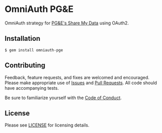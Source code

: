 # OmniAuth PG&E

OmniAuth strategy for [PG&E's Share My Data](http://www.pge.com/en/myhome/addservices/sharemydata/vendor/testrequirements/index.page) using OAuth2.

## Installation

    $ gem install omniauth-pge

## Contributing

Feedback, feature requests, and fixes are welcomed and encouraged.  Please make appropriate use of [Issues](https://github.com/doomspork/omniauth-pge/issues) and [Pull Requests](https://github.com/omniauth/pge_auth/pulls).  All code should have accompanying tests.

Be sure to familiarize yourself with the [Code of Conduct](CODE_OF_CONDUCT.md).

## License

Please see [LICENSE](LICENSE) for licensing details.
